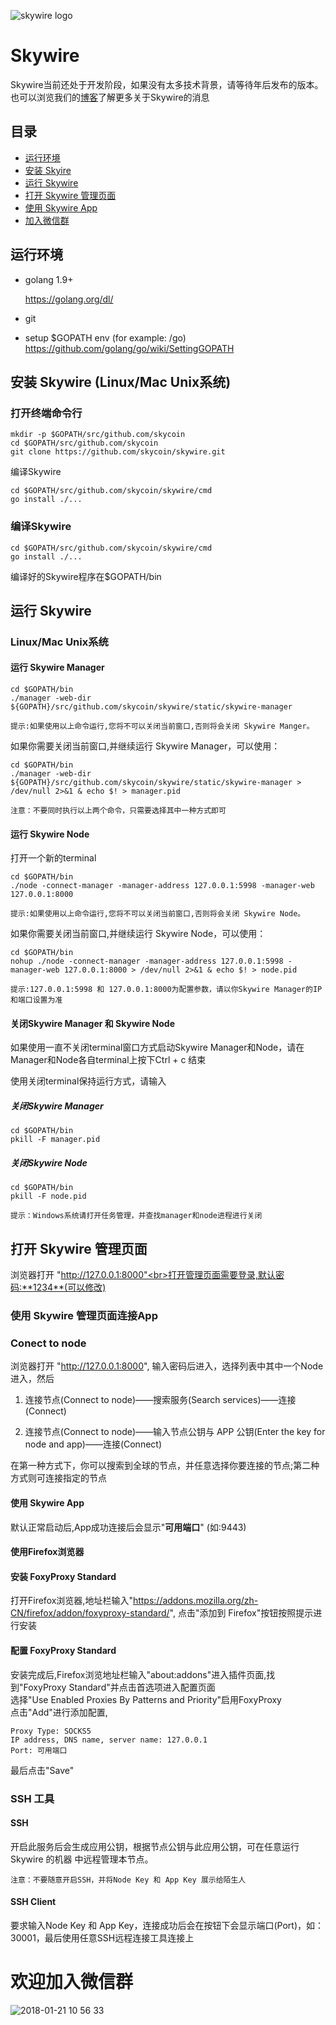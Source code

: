 ![skywire logo](https://user-images.githubusercontent.com/26845312/32426764-3495e3d8-c282-11e7-8fe8-8e60e90cb906.png)

# Skywire
Skywire当前还处于开发阶段，如果没有太多技术背景，请等待年后发布的版本。也可以浏览我们的[博客](https://blog.skycoin.net/tags/skywire/)了解更多关于Skywire的消息

## 目录
* [运行环境](#requirements)
* [安装 Skyire](#install-skywire)
* [运行 Skywire](#run-skywire)
* [打开 Skywire 管理页面](#open-skywire-manager)
* [使用 Skywire App](#use-skywire-app)
* [加入微信群](#wechat)

<a name="requirements"></a>

## 运行环境
* golang 1.9+

  https://golang.org/dl/

* git

* setup $GOPATH env (for example: /go)
  https://github.com/golang/go/wiki/SettingGOPATH

<a name="install-skywire"></a>

## 安装 Skywire (Linux/Mac Unix系统)

### 打开终端命令行
```
mkdir -p $GOPATH/src/github.com/skycoin
cd $GOPATH/src/github.com/skycoin
git clone https://github.com/skycoin/skywire.git
```

编译Skywire
```
cd $GOPATH/src/github.com/skycoin/skywire/cmd
go install ./...
```

### 编译Skywire
```
cd $GOPATH/src/github.com/skycoin/skywire/cmd
go install ./...
```
编译好的Skywire程序在$GOPATH/bin

<a name="run-skywire"></a>

## 运行 Skywire

### Linux/Mac Unix系统

#### 运行 Skywire Manager
```
cd $GOPATH/bin
./manager -web-dir ${GOPATH}/src/github.com/skycoin/skywire/static/skywire-manager
```
`提示:如果使用以上命令运行,您将不可以关闭当前窗口,否则将会关闭 Skywire Manger。`

如果你需要关闭当前窗口,并继续运行 Skywire Manager，可以使用：

```
cd $GOPATH/bin
./manager -web-dir ${GOPATH}/src/github.com/skycoin/skywire/static/skywire-manager > /dev/null 2>&1 & echo $! > manager.pid
```

`注意：不要同时执行以上两个命令，只需要选择其中一种方式即可`


#### 运行 Skywire Node

打开一个新的terminal

```
cd $GOPATH/bin
./node -connect-manager -manager-address 127.0.0.1:5998 -manager-web 127.0.0.1:8000
```

`提示:如果使用以上命令运行,您将不可以关闭当前窗口,否则将会关闭 Skywire Node。`

如果你需要关闭当前窗口,并继续运行 Skywire Node，可以使用：

```
cd $GOPATH/bin
nohup ./node -connect-manager -manager-address 127.0.0.1:5998 -manager-web 127.0.0.1:8000 > /dev/null 2>&1 & echo $! > node.pid
```

`提示:127.0.0.1:5998 和 127.0.0.1:8000为配置参数，请以你Skywire Manager的IP和端口设置为准`

#### 关闭Skywire Manager 和 Skywire Node
如果使用一直不关闭terminal窗口方式启动Skywire Manager和Node，请在Manager和Node各自terminal上按下Ctrl + c 结束

使用关闭terminal保持运行方式，请输入

##### 关闭Skywire Manager
```
cd $GOPATH/bin
pkill -F manager.pid
```

##### 关闭Skywire Node
```
cd $GOPATH/bin
pkill -F node.pid
```
`提示：Windows系统请打开任务管理，并查找manager和node进程进行关闭`


<a name="open-skywire-manager"></a>

## 打开 Skywire 管理页面

浏览器打开 "http://127.0.0.1:8000"<br>打开管理页面需要登录,默认密码:**1234**(可以修改)

### 使用 Skywire 管理页面连接App

### Conect to node

浏览器打开 "http://127.0.0.1:8000", 输入密码后进入，选择列表中其中一个Node进入，然后

1) 连接节点(Connect to node)——搜索服务(Search services)——连接 (Connect)

2) 连接节点(Connect to node)——输入节点公钥与 APP 公钥(Enter the key for node and app)——连接(Connect)

在第一种方式下，你可以搜索到全球的节点，并任意选择你要连接的节点;第二种方式则可连接指定的节点

<a name="use-skywire-app"></a>

#### 使用 Skywire App
默认正常启动后,App成功连接后会显示"**可用端口**" (如:9443)

#### 使用Firefox浏览器

#### 安装 FoxyProxy Standard
打开Firefox浏览器,地址栏输入"https://addons.mozilla.org/zh-CN/firefox/addon/foxyproxy-standard/", 点击"添加到 Firefox"按钮按照提示进行安装

#### 配置 FoxyProxy Standard
安装完成后,Firefox浏览地址栏输入"about:addons"进入插件页面,找到"FoxyProxy Standard"并点击首选项进入配置页面<br>选择"Use Enabled Proxies By Patterns and Priority"启用FoxyProxy<br>
点击"Add"进行添加配置,
```
Proxy Type: SOCKS5
IP address, DNS name, server name: 127.0.0.1
Port: 可用端口
```
最后点击"Save"

### SSH 工具

#### SSH
开启此服务后会生成应用公钥，根据节点公钥与此应用公钥，可在任意运行 Skywire 的机器 中远程管理本节点。

`注意：不要随意开启SSH，并将Node Key 和 App Key 展示给陌生人`

#### SSH Client
要求输入Node Key 和 App Key，连接成功后会在按钮下会显示端口(Port)，如：30001，最后使用任意SSH远程连接工具连接上



<a name="wechat"></a>

# 欢迎加入微信群

![2018-01-21 10 56 33](https://user-images.githubusercontent.com/1639632/35190343-ccc1f2ca-fe99-11e7-85c3-a71a0f10d375.png)